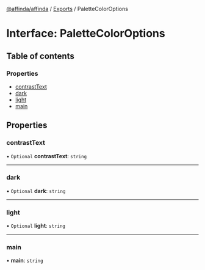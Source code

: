 [@affinda/affinda](../README.md) / [Exports](../modules.md) / PaletteColorOptions

# Interface: PaletteColorOptions

## Table of contents

### Properties

- [contrastText](PaletteColorOptions.md#contrasttext)
- [dark](PaletteColorOptions.md#dark)
- [light](PaletteColorOptions.md#light)
- [main](PaletteColorOptions.md#main)

## Properties

### contrastText

• `Optional` **contrastText**: `string`

___

### dark

• `Optional` **dark**: `string`

___

### light

• `Optional` **light**: `string`

___

### main

• **main**: `string`
